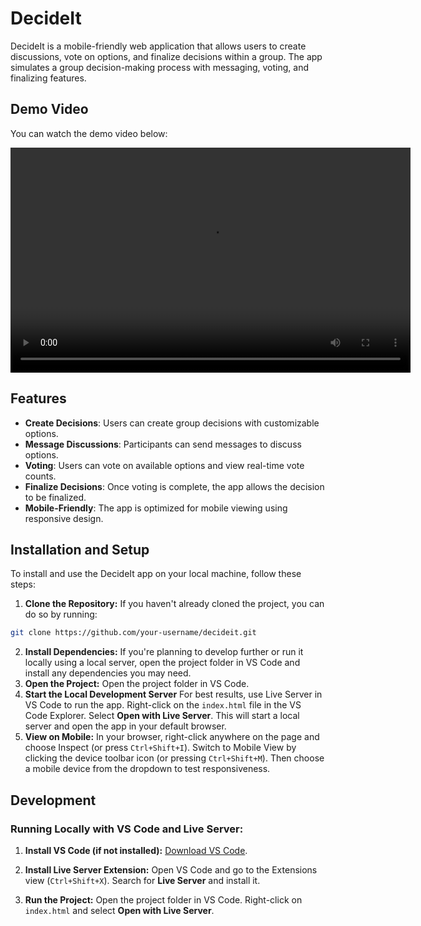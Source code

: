 # DecideIt

DecideIt is a mobile-friendly web application that allows users to create discussions, vote on options, and finalize decisions within a group. The app simulates a group decision-making process with messaging, voting, and finalizing features.


## Demo Video

You can watch the demo video below:

<video width="640" height="360" controls>
  <source src="/video/decideit_demo.mp4" type="video/mp4">
  Your browser does not support the video tag.
</video>

## Features

- **Create Decisions**: Users can create group decisions with customizable options.
- **Message Discussions**: Participants can send messages to discuss options.
- **Voting**: Users can vote on available options and view real-time vote counts.
- **Finalize Decisions**: Once voting is complete, the app allows the decision to be finalized.
- **Mobile-Friendly**: The app is optimized for mobile viewing using responsive design.


## Installation and Setup

To install and use the DecideIt app on your local machine, follow these steps:

1. **Clone the Repository:**
If you haven't already cloned the project, you can do so by running:

```bash
git clone https://github.com/your-username/decideit.git
```

2. **Install Dependencies:**
If you're planning to develop further or run it locally using a local server, open the project folder in VS Code and install any dependencies you may need.
3. **Open the Project:** Open the project folder in VS Code.
4. **Start the Local Development Server** For best results, use Live Server in VS Code to run the app. Right-click on the `index.html` file in the VS Code Explorer. Select **Open with Live Server**. This will start a local server and open the app in your default browser.
5. **View on Mobile:** In your browser, right-click anywhere on the page and choose Inspect (or press `Ctrl+Shift+I`).
Switch to Mobile View by clicking the device toolbar icon (or pressing `Ctrl+Shift+M`). Then choose a mobile device from the dropdown to test responsiveness.


## Development

### Running Locally with VS Code and Live Server:

1. **Install VS Code (if not installed):** [Download VS Code](https://code.visualstudio.com/).

2. **Install Live Server Extension:** Open VS Code and go to the Extensions view (`Ctrl+Shift+X`). Search for **Live Server** and install it.

3. **Run the Project:** Open the project folder in VS Code. Right-click on `index.html` and select **Open with Live Server**.
